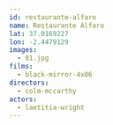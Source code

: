 ```yaml
---
id: restaurante-alfaro
name: Restaurante Alfaro
lat: 37.0169227
lon: -2.4479129
images:
  - 01.jpg
films:
  - black-mirror-4x06
directors:
  - colm-mccarthy
actors:
  - laetitia-wright
---
```

